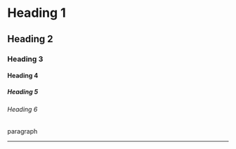 <!-- Heading -->

# Heading 1

## Heading 2

### Heading 3

#### Heading 4

##### Heading 5

###### Heading 6

<!-- Line -->

paragraph

---
